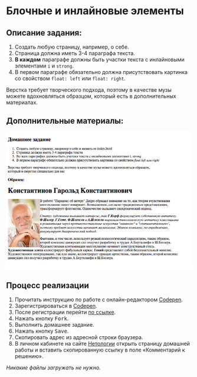 Блочные и инлайновые элементы
===

## Описание задания:

1. Создать любую страницу, например, о себе.
2. Страница должна иметь 3-4 параграфа текста.
3. **В каждом** параграфе должны быть участки текста с инлайновыми элементами `i` и `strong`.
4. В первом параграфе обязательно должна присутствовать картинка со свойством `float: left` или `float: right`.

Верстка требует творческого подхода, поэтому в качестве музы можете вдохновляться образцом, который есть в дополнительных материалах.

## Дополнительные материалы:

![Пример домашнего задания](resourses/dz.jpg)

## Процесс реализации

1. Прочитать инструкцию по работе с онлайн-редактором [Codepen](https://netology-university.bitbucket.io/guides/wm/codepen-guide/).
2. Зарегистрироваться в [Codepen](https://codepen.io).
3. После регистрации перейти [по ссылке](https://codepen.io/Netology/pen/javgWR).
4. Нажать кнопку <kbd>Fork</kbd>.
5. Выполнить домашнее задание.
6. Нажать кнопку <kbd>Save</kbd>.
7. Скопировать адрес из адресной строки браузера.
8. В личном кабинете на сайте [Нетологии](https://netology.ru/) открыть страницу домашней работы и вставить скопированную ссылку в поле «Комментарий к решению».

*Никакие файлы загружать не нужно.*
